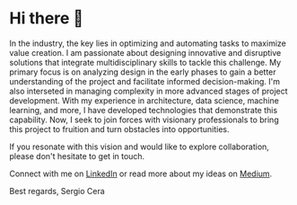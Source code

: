 # Hi there 👋

In the industry, the key lies in optimizing and automating tasks to maximize value creation. I am passionate about designing innovative and disruptive solutions that integrate multidisciplinary skills to tackle this challenge. My primary focus is on analyzing design in the early phases to gain a better understanding of the project and facilitate informed decision-making. I'm also interseted in managing complexity in more advanced stages of project development. With my experience in architecture, data science, machine learning, and more, I have developed technologies that demonstrate this capability. Now, I seek to join forces with visionary professionals to bring this project to fruition and turn obstacles into opportunities.

If you resonate with this vision and would like to explore collaboration, please don't hesitate to get in touch. 

Connect with me on [LinkedIn](https://www.linkedin.com/in/sergio-cera/) or read more about my ideas on [Medium](https://medium.com/@sergicera).

Best regards,
Sergio Cera

